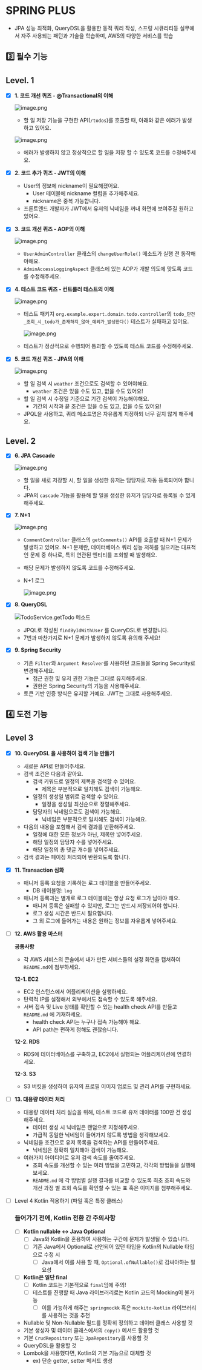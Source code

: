 # SPRING PLUS
- JPA 성능 최적화, QueryDSL을 활용한 동적 쿼리 작성, 스프링 시큐리티등 실무에서 자주 사용되는 패턴과 기술을 학습하며, AWS의 다양한 서비스를 학습

## 3️⃣ 필수 기능
## Level. 1
- [x] **1. 코드 개선 퀴즈 - @Transactional의 이해**

    ![image.png](https://prod-files-secure.s3.us-west-2.amazonaws.com/83c75a39-3aba-4ba4-a792-7aefe4b07895/34d42dcb-7d2a-4f20-96d2-5487ae2a2928/image.png)
  - 할 일 저장 기능을 구현한 API(`/todos`)를 호출할 때, 아래와 같은 에러가 발생하고 있어요.

   ![image.png](https://prod-files-secure.s3.us-west-2.amazonaws.com/83c75a39-3aba-4ba4-a792-7aefe4b07895/e70cf554-ee20-4fce-8910-2d8440253199/image.png)
  - 에러가 발생하지 않고 정상적으로 할 일을 저장 할 수 있도록 코드를 수정해주세요.


- [x] **2. 코드 추가 퀴즈 - JWT의 이해**
  - User의 정보에 nickname이 필요해졌어요.
    - User 테이블에 nickname 컬럼을 추가해주세요.
    - nickname은 중복 가능합니다.
  - 프론트엔드 개발자가 JWT에서 유저의 닉네임을 꺼내 화면에 보여주길 원하고 있어요.


- [x] **3. 코드 개선 퀴즈 - AOP의 이해**

    ![image.png](https://prod-files-secure.s3.us-west-2.amazonaws.com/83c75a39-3aba-4ba4-a792-7aefe4b07895/228d9688-ea86-4dec-876b-9752689ab44f/image.png)

  - `UserAdminController` 클래스의 `changeUserRole()` 메소드가 실행 전 동작해야해요.
  - `AdminAccessLoggingAspect` 클래스에 있는 AOP가 개발 의도에 맞도록 코드를 수정해주세요.


- [x] **4. 테스트 코드 퀴즈 - 컨트롤러 테스트의 이해**

    ![image.png](https://prod-files-secure.s3.us-west-2.amazonaws.com/83c75a39-3aba-4ba4-a792-7aefe4b07895/e03201f2-47b3-4afc-beb7-6c2fbab8bc2b/image.png)

  - 테스트 패키지 `org.example.expert.domain.todo.controller`의
    `todo_단건_조회_시_todo가_존재하지_않아_예외가_발생한다()` 테스트가 실패하고 있어요.

    ![image.png](https://prod-files-secure.s3.us-west-2.amazonaws.com/83c75a39-3aba-4ba4-a792-7aefe4b07895/e7342cca-35d7-45ec-95bf-a7702a35bc4f/image.png)

  - 테스트가 정상적으로 수행되어 통과할 수 있도록 테스트 코드를 수정해주세요.


- [x] **5. 코드 개선 퀴즈 -  JPA의 이해**

    ![image.png](https://prod-files-secure.s3.us-west-2.amazonaws.com/83c75a39-3aba-4ba4-a792-7aefe4b07895/21a01448-eb2a-4e85-8ca0-cbe285a76376/image.png)

  - 할 일 검색 시 `weather` 조건으로도 검색할 수 있어야해요.
      - `weather` 조건은 있을 수도 있고, 없을 수도 있어요!
  - 할 일 검색 시 수정일 기준으로 기간 검색이 가능해야해요.
      - 기간의 시작과 끝 조건은 있을 수도 있고, 없을 수도 있어요!
  - JPQL을 사용하고, 쿼리 메소드명은 자유롭게 지정하되 너무 길지 않게 해주세요.


## Level. 2

- [x] **6. JPA Cascade**

    ![image.png](https://prod-files-secure.s3.us-west-2.amazonaws.com/83c75a39-3aba-4ba4-a792-7aefe4b07895/2ae0fb49-2098-4425-92f8-f2c9d610b70e/image.png)

  - 할 일을 새로 저장할 시, 할 일을 생성한 유저는 담당자로 자동 등록되어야 합니다.
  - JPA의 `cascade` 기능을 활용해 할 일을 생성한 유저가 담당자로 등록될 수 있게 해주세요.

    
- [x] **7. N+1**

    ![image.png](https://prod-files-secure.s3.us-west-2.amazonaws.com/83c75a39-3aba-4ba4-a792-7aefe4b07895/2315b8db-7f83-4984-8599-8c1079151444/image.png)

  - `CommentController` 클래스의 `getComments()` API를 호출할 때 N+1 문제가 발생하고 있어요. N+1 문제란, 데이터베이스 쿼리 성능 저하를 일으키는 대표적인 문제 중 하나로, 특히 연관된 엔티티를 조회할 때 발생해요.
  - 해당 문제가 발생하지 않도록 코드를 수정해주세요.
  - N+1 로그

    ![image.png](https://prod-files-secure.s3.us-west-2.amazonaws.com/83c75a39-3aba-4ba4-a792-7aefe4b07895/ddbe17ea-386d-4426-9eef-b18e6dd3acfd/image.png)


- [x] **8. QueryDSL**

    ![TodoService.getTodo 메소드](https://prod-files-secure.s3.us-west-2.amazonaws.com/83c75a39-3aba-4ba4-a792-7aefe4b07895/21df06d6-a203-4ca0-ab92-88d1e79aad11/image.png)

  - JPQL로 작성된 `findByIdWithUser` 를 QueryDSL로 변경합니다.
  - 7번과 마찬가지로 N+1 문제가 발생하지 않도록 유의해 주세요!


- [x] **9. Spring Security**

  - 기존 `Filter`와 `Argument Resolver`를 사용하던 코드들을 Spring Security로 변경해주세요.
      - 접근 권한 및 유저 권한 기능은 그대로 유지해주세요.
      - 권한은 Spring Security의 기능을 사용해주세요.
  - 토큰 기반 인증 방식은 유지할 거예요. JWT는 그대로 사용해주세요.

## 4️⃣ 도전 기능

## Level 3

- [x] **10. QueryDSL 을 사용하여 검색 기능 만들기**


  - 새로운 API로 만들어주세요.
  - 검색 조건은 다음과 같아요.
      - 검색 키워드로 일정의 제목을 검색할 수 있어요.
          - 제목은 부분적으로 일치해도 검색이 가능해요.
      - 일정의 생성일 범위로 검색할 수 있어요.
          - 일정을 생성일 최신순으로 정렬해주세요.
      - 담당자의 닉네임으로도 검색이 가능해요.
          - 닉네임은 부분적으로 일치해도 검색이 가능해요.
  - 다음의 내용을 포함해서 검색 결과를 반환해주세요.
      - 일정에 대한 모든 정보가 아닌, 제목만 넣어주세요.
      - 해당 일정의 담당자 수를 넣어주세요.
      - 해당 일정의 총 댓글 개수를 넣어주세요.
  - 검색 결과는 페이징 처리되어 반환되도록 합니다.


- [x] **11. Transaction 심화**


  - 매니저 등록 요청을 기록하는 로그 테이블을 만들어주세요.
      - DB 테이블명: `log`
  - 매니저 등록과는 별개로 로그 테이블에는 항상 요청 로그가 남아야 해요.
      - 매니저 등록은 실패할 수 있지만, 로그는 반드시 저장되어야 합니다.
      - 로그 생성 시간은 반드시 필요합니다.
      - 그 외 로그에 들어가는 내용은 원하는 정보를 자유롭게 넣어주세요.


- [ ] **12. AWS 활용 마스터**

    **공통사항**

  - 각 AWS 서비스의 콘솔에서 내가 만든 서비스들의 설정 화면을 캡쳐하여 `README.md`에 첨부하세요.

  **12-1. EC2**

  - EC2 인스턴스에서 어플리케이션을 실행하세요.
  - 탄력적 IP를 설정해서 외부에서도 접속할 수 있도록 해주세요.
  - 서버 접속 및 Live 상태를 확인할 수 있는 health check API를 만들고 `README.md` 에 기재하세요.
      - health check API는 누구나 접속 가능해야 해요.
      - API path는 편하게 정해도 괜찮습니다.

  **12-2. RDS**

  - RDS에 데이터베이스를 구축하고, EC2에서 실행되는 어플리케이션에 연결하세요.

  **12-3. S3**

  - S3 버킷을 생성하여 유저의 프로필 이미지 업로드 및 관리 API를 구현하세요.


- [ ] **13. 대용량 데이터 처리**

  - 대용량 데이터 처리 실습을 위해, 테스트 코드로 유저 데이터를 100만 건 생성해주세요.
      - 데이터 생성 시 닉네임은 랜덤으로 지정해주세요.
      - 가급적 동일한 닉네임이 들어가지 않도록 방법을 생각해보세요.
  - 닉네임을 조건으로 유저 목록을 검색하는 API를 만들어주세요.
      - 닉네임은 정확히 일치해야 검색이 가능해요.
  - 여러가지 아이디어로 유저 검색 속도를 줄여주세요.
      - 조회 속도를 개선할 수 있는 여러 방법을 고민하고, 각각의 방법들을 실행해보세요.
      - `README.md` 에 각 방법별 실행 결과를 비교할 수 있도록 최초 조회 속도와 개선 과정 별 조회 속도를 확인할 수 있는 표 혹은 이미지를 첨부해주세요.


- [ ] Level 4 Kotlin 적용하기 (파일 혹은 특정 클래스)

    ### 들어가기 전에, Kotlin 전환 간 주의사항

  - [ ]  **Kotlin nullable <-> Java Optional**
      - [ ]  Java와 Kotlin을 혼용하여 사용하는 구간에 문제가 발생될 수 있습니다.
      - [ ]  기존 Java에서 Optional로 선언되어 있던 타입을 Kotlin의 Nullable 타입으로 수정 시
          - [ ]  Java에서 이를 사용 할 때, `Optional.ofNullable()`로 감싸야하는 필요성
  - [ ]  **Kotlin은 일단 final**
      - [ ]  Kotlin 코드는 기본적으로 `final`임에 주의!
      - [ ]  테스트를 진행할 때 Java 라이브러리로는 Kotlin 코드의 Mocking이 불가능
          - [ ]  이를 가능하게 해주는 `springmockk` 혹은 `mockito-kotlin` 라이브러리를 사용하는 것을 추천

  - Nullable 및 Non-Nullable 필드를 정확히 정의하고 데이터 클래스 사용할 것
  - 기본 생성자 및 데이터 클래스에서의 `copy()` 메서드 활용할 것
  - 기본 `CrudRepository` 또는 `JpaRepository`를 사용할 것
  - QueryDSL을 활용할 것
  - Lombok을 사용했다면, Kotlin의 기본 기능으로 대체할 것
      - ex) 단순 getter, setter 메서드 생성